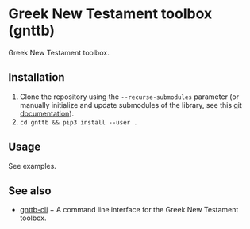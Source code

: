 # Greek New Testament toolbox (gnttb)
Greek New Testament toolbox.

## Installation

1. Clone the repository using the `--recurse-submodules` parameter
(or manually initialize and update submodules of the library, see this
git [documentation](https://git-scm.com/book/en/v2/Git-Tools-Submodules)).
2. `cd gnttb && pip3 install --user .`

## Usage

See examples.


## See also

* [gnttb-cli](https://github.com/a2ohm/gnttb-cli) − A command line
  interface for the Greek New Testament toolbox.
